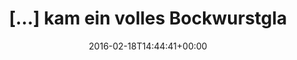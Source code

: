 ---
retweeted: false
source: <a href="https://about.twitter.com/products/tweetdeck" rel="nofollow">TweetDeck</a>
entities:
  hashtags: []
  symbols: []
  user_mentions: []
  urls:
  - url: https://t.co/RIHCZgJU9k
    expanded_url: http://bit.ly/1UaaQjE
    display_url: bit.ly/1UaaQjE
    indices:
    - '110'
    - '133'
display_text_range:
- '0'
- '133'
favorite_count: '4'
id_str: '700330098478682112'
truncated: false
retweet_count: '1'
id: '700330098478682112'
possibly_sensitive: false
created_at: Thu Feb 18 14:44:41 +0000 2016
favorited: false
full_text: "[…] kam ein volles Bockwurstglas ins Innere geflogen und traf den Fahrer
  im Bereich des rechten Rippenbogens."
lang: de
quote_url: http://bit.ly/1UaaQjE
tags:
- pesos:twitter
date: '2016-02-18T14:44:41+00:00'
src: https://twitter.com/bascht/status/700330098478682112
original_url: https://twitter.com/bascht/status/700330098478682112
type: twitter_tweet
text: "[…] kam ein volles Bockwurstglas ins Innere geflogen und traf den Fahrer im
  Bereich des rechten Rippenbogens."
title: "[…] kam ein volles Bockwurstgla"

---